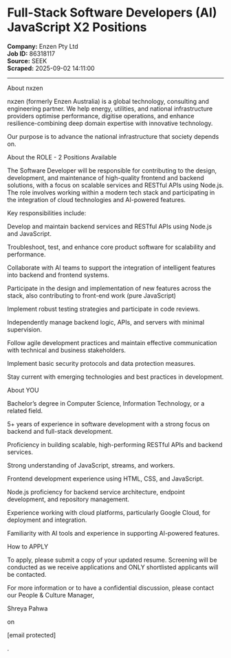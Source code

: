 # Full-Stack Software Developers (AI) JavaScript X2 Positions

**Company:** Enzen Pty Ltd  
**Job ID:** 86318117  
**Source:** SEEK  
**Scraped:** 2025-09-02 14:11:00

---

About nxzen

nxzen (formerly Enzen Australia) is a global technology, consulting and engineering partner. We help energy, utilities, and national infrastructure providers optimise performance, digitise operations, and enhance resilience-combining deep domain expertise with innovative technology.

Our purpose is to advance the national infrastructure that society depends on.

About the ROLE - 2 Positions Available

The Software Developer will be responsible for contributing to the design, development, and maintenance of high-quality frontend and backend solutions, with a focus on scalable services and RESTful APIs using Node.js. The role involves working within a modern tech stack and participating in the integration of cloud technologies and AI-powered features.

Key responsibilities include:

Develop and maintain backend services and RESTful APIs using Node.js and JavaScript.

Troubleshoot, test, and enhance core product software for scalability and performance.

Collaborate with AI teams to support the integration of intelligent features into backend and frontend systems.

Participate in the design and implementation of new features across the stack, also contributing to front-end work (pure JavaScript)

Implement robust testing strategies and participate in code reviews.

Independently manage backend logic, APIs, and servers with minimal supervision.

Follow agile development practices and maintain effective communication with technical and business stakeholders.

Implement basic security protocols and data protection measures.

Stay current with emerging technologies and best practices in development.

About YOU

Bachelor’s degree in Computer Science, Information Technology, or a related field.

5+ years of experience in software development with a strong focus on backend and full-stack development.

Proficiency in building scalable, high-performing RESTful APIs and backend services.

Strong understanding of JavaScript, streams, and workers.

Frontend development experience using HTML, CSS, and JavaScript.

Node.js proficiency for backend service architecture, endpoint development, and repository management.

Experience working with cloud platforms, particularly Google Cloud, for deployment and integration.

Familiarity with AI tools and experience in supporting AI-powered features.

How to APPLY

To apply, please submit a copy of your updated resume. Screening will be conducted as we receive applications and ONLY shortlisted applicants will be contacted.

For more information or to have a confidential discussion, please contact our People & Culture Manager,

Shreya Pahwa

on

[email protected]

.
